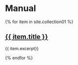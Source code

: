 # Manual

{% for item in site.collection01 %}
  <h2>
    <a href="{{ item.url }}">{{ item.title }}</a>
  </h2>
  <p>{{ item.excerpt}}</p>
{% endfor %}